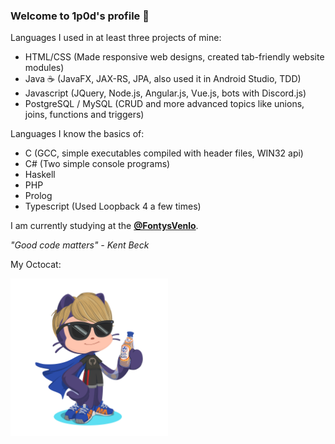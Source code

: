 ### Welcome to 1p0d's profile 👋

Languages I used in at least three projects of mine:
- HTML/CSS (Made responsive web designs, created tab-friendly website modules)
- Java ☕ (JavaFX, JAX-RS, JPA, also used it in Android Studio, TDD)
- Javascript (JQuery, Node.js, Angular.js, Vue.js, bots with Discord.js)
- PostgreSQL / MySQL (CRUD and more advanced topics like unions, joins, functions and triggers)

Languages I know the basics of:
- C (GCC, simple executables compiled with header files, WIN32 api) 
- C# (Two simple console programs)
- Haskell
- PHP
- Prolog
- Typescript (Used Loopback 4 a few times)

I am currently studying at the **[@FontysVenlo](https://github.com/FontysVenlo)**.

*"Good code matters" - Kent Beck*

My Octocat:

<img src="./1p0dOctocat.png" alt="1p0ds Octocat" style="width: 50%;"/>
